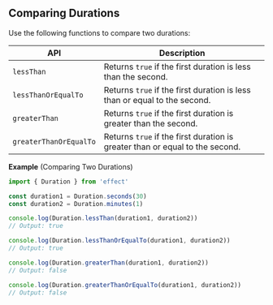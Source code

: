 ## Comparing Durations

Use the following functions to compare two durations:

| API                    | Description                                                                  |
| ---------------------- | ---------------------------------------------------------------------------- |
| `lessThan`             | Returns `true` if the first duration is less than the second.                |
| `lessThanOrEqualTo`    | Returns `true` if the first duration is less than or equal to the second.    |
| `greaterThan`          | Returns `true` if the first duration is greater than the second.             |
| `greaterThanOrEqualTo` | Returns `true` if the first duration is greater than or equal to the second. |

**Example** (Comparing Two Durations)

```ts twoslash
import { Duration } from 'effect'

const duration1 = Duration.seconds(30)
const duration2 = Duration.minutes(1)

console.log(Duration.lessThan(duration1, duration2))
// Output: true

console.log(Duration.lessThanOrEqualTo(duration1, duration2))
// Output: true

console.log(Duration.greaterThan(duration1, duration2))
// Output: false

console.log(Duration.greaterThanOrEqualTo(duration1, duration2))
// Output: false
```
